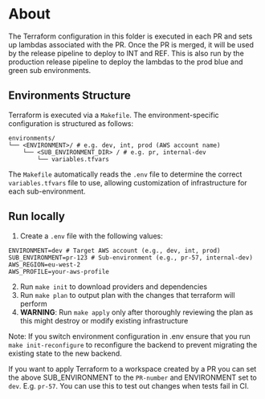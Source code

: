 # About

The Terraform configuration in this folder is executed in each PR and sets up lambdas associated with the PR. Once the PR is merged, it will be used by the release pipeline to deploy to INT and REF. This is also run by the production release pipeline to deploy the lambdas to the prod blue and green sub environments.

## Environments Structure

Terraform is executed via a `Makefile`.
The environment-specific configuration is structured as follows:

    environments/
    └── <ENVIRONMENT>/ # e.g. dev, int, prod (AWS account name)
        └── <SUB_ENVIRONMENT_DIR> / # e.g. pr, internal-dev
            └── variables.tfvars

The `Makefile` automatically reads the `.env` file to determine the correct `variables.tfvars` file to use, allowing customization of infrastructure for each sub-environment.

## Run locally

1. Create a `.env` file with the following values:

```dotenv
ENVIRONMENT=dev # Target AWS account (e.g., dev, int, prod)
SUB_ENVIRONMENT=pr-123 # Sub-environment (e.g., pr-57, internal-dev)
AWS_REGION=eu-west-2
AWS_PROFILE=your-aws-profile
```

2. Run `make init` to download providers and dependencies
3. Run `make plan` to output plan with the changes that terraform will perform
4. **WARNING**: Run `make apply` only after thoroughly reviewing the plan as this might destroy or modify existing infrastructure

Note: If you switch environment configuration in .env ensure that you run `make init-reconfigure` to reconfigure the backend to prevent migrating the existing state to the new backend.

If you want to apply Terraform to a workspace created by a PR you can set the above SUB_ENVIRONMENT to the `PR-number` and ENVIRONMENT set to `dev`.
E.g. `pr-57`. You can use this to test out changes when tests fail in CI.
